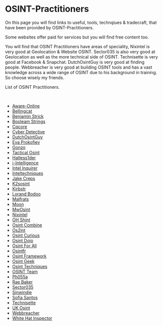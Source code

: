 # OSINT-Practitioners
<p>On this page you will find links to useful, tools, technqiues & tradecraft, that have been provided by OSINT-Practitioners.</p> 
<p>Some websites offer paid for services but you will find free content too.</p>
<p>You will find that OSINT Practitioners have areas of speciality, Nixintel is very good at Geolocation & Website OSINT. Sector035 is also very good at Geolocation as well as the more technical side of OSINT. Technisette is very good at Facebook & Snapchat. DutchOsintGuy is very good at finding people. Webbreacher is very good at building OSINT tools and has a vast knowledge across a wide range of OSINT due to his background in training. So choose wisely my friends.
<p>List of OSINT Practitioners.</p>
<br/>
<ul>
  <li><a href="https://aware-online.com/">Aware-Online</a></li>
  <li><a href="https://bellingcat.com/">Bellingcat</a></li>
  <li><a href="https://benjaminstrick.com/">Benjamin Strick</a></li>
  <li><a href="https://booleanstrings.com/">Booleam Strings</a></li>
  <li><a href="https://cqcore.uk/">Cqcore</a></li>
  <li><a href="https://github.com/cipher387">Cyber Detective</a></li>
  <li><a href="https://dutchosintguy.com/">DutchOsintGuy</a></li>
  <li><a href="https://epcyber.com/">Eva Prokofiev</a></li>
  <li><a href="https://github.com/GONZOsint">Gonzo</a></li>
  <li><a href="https://github.com/orgs/TacticalOsintAcademy/repositories">Tactical Osint</a></li>
  <li><a href="https://hatless1der.com/">Hatless1der</a></li>
  <li><a href="https://i-intelligence.eu/">i-Intelligence</a></li>
  <li><A href="https://intel-inquirer.medium.com/">Intel Inquirer</a></li>
  <li><a href="https://inteltechniques.com/">Inteltechniques</a></li>
  <li><a href="https://github.com/jakecreps">Jake Creps</a></li>
  <li><a href="https://k2sosint.com/">K2sosint</a></li>
  <li><a href="https://plessas.net/">Kirbstr</a></li>
  <li><a href="https://lorandbodo.com/">Lorand Bodoo</a></li>
  <li><a href="https://map.malfrats.industries/">Malfrats</a></li>
  <li><a href="https://osintkanal.ru/">Moon</a></li>
  <li><a href="https://keyfindings.blog/">MwOsint</a></li>
  <li><a href="https://nixintel.info/">Nixintel</a></li>
  <li><a href="https://ohshint.gitbook.io/oh-shint-its-a-blog/">OH Shint</a></li>
  <li><a href="https://osintcombine.com/">Osint Combine</a></li>
  <li><a href="https://os2int.com/">Os2int</a></li>
  <li><a href="https://osintcurio.us/">Osint Curious</a></li>
  <li><a href="https://osintdojo.com/">Osint Dojo</a></li>
  <li><a href="https://osintforall.in/">Osint For All</a></li>
  <li><a href="https://osintfr.com/en/home/">Osintfr</a></li>
  <li><a href="https://osintframework.com/">Osint Framework</a></li>
  <li><a href="https://osintgeek.de/">Osint Geek</a></li>
  <li><a href="https://osinttechniques.com/">Osint Techniques</a></li>
  <li><a href="https://www.osintteam.com/">OSINT Team</a></li>
  <li><a href="https://github.com/Ph055a">Ph055a</a></li>
  <li><a href="https://raebaker.net/blog">Rae Baker</a></li>
  <li><a href="https://sector035.nl/">Sector035</a></li>
  <li><a href="https://github.com/sinwindie/OSINT">Sinwindie</a></li>
  <li><a href="https://gralhix.com/">Sofia Santos</a></li>
  <li><a href="http://technisette.com/">Technisette</a></li>
  <li><a href="https://uk-osint.net/">UK Osint</a></li>
  <li><a href="https://webbreacher.com/">Webbreacher</a></li>
  <li><a href="https://whitehatinspector.blogspot.com/">White Hat Inspector</a></li>

